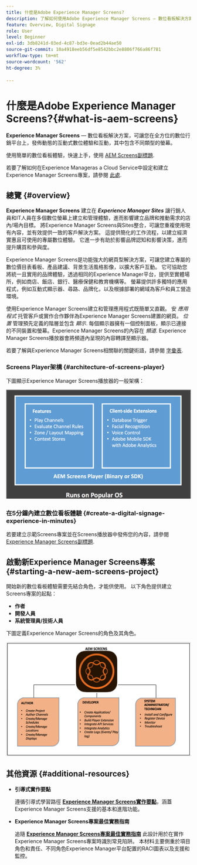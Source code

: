 ```yaml
---
title: 什麼是Adobe Experience Manager Screens?
description: 了解如何使用Adobe Experience Manager Screens — 數位看板解決方案，讓您在全方位的數位行銷平台上發佈動態的互動式數位體驗和互動，其中包含不同類型的螢幕。
feature: Overview, Digital Signage
role: User
level: Beginner
exl-id: 3db8241d-03ed-4c87-bd3e-0ead2b44ae50
source-git-commit: 10a4918eeb56df5e8542bbc2e8806f766a86f781
workflow-type: tm+mt
source-wordcount: '562'
ht-degree: 3%

---
```


# 什麼是Adobe Experience Manager Screens?{#what-is-aem-screens}

**Experience Manager Screens**  — 數位看板解決方案，可讓您在全方位的數位行銷平台上，發佈動態的互動式數位體驗和互動，其中包含不同類型的螢幕。

使用簡單的數位看板體驗，快速上手，使用 [AEM Screens副標題](kickstart-for-aem-screens.md).

若要了解如何在Experience Manageras a Cloud Service中設定和建立Experience Manager Screens專案，請參閱 [此處](https://experienceleague.adobe.com/docs/experience-manager-cloud-service/content/screens-as-cloud-service/home.html).

## 總覽 {#overview}

**Experience Manager Screens** 建立在 ***Experience Manager Sites*** 讓行銷人員和IT人員在多個數位螢幕上建立和管理體驗，進而影響建立品牌和推動需求的店內/場內目標。 將Experience Manager Screens與Sites整合，可讓您重複使用現有內容，並有效提供一致的客戶解決方案。 這提供簡化的工作流程，以建立經濟實惠且可使用的專屬數位體驗。 它進一步有助於影響品牌認知和影響決策，進而提升購買和參與度。

Experience Manager Screens是功能強大的網頁型解決方案，可讓您建立專屬的數位價目表看板、產品建議、背景生活風格影像，以擴大客戶互動。 它可協助您將統一且實用的品牌體驗，透過相同的Experience Manager平台，提供至實體場所，例如商店、飯店、銀行、醫療保健和教育機構等。 螢幕提供許多獨特的應用程式，例如互動式顯示器、尋路、品牌化，以及根據部署的網域為客戶和員工營造環境。

使用Experience Manager Screens建立和管理應用程式既簡單又直觀。 安 *應用程式* 托管客戶或實作合作夥伴為Experience Manager Screens建置的網頁。 *位置* 管理預先定義的階層並包含 *顯示*. 每個顯示器擁有一個控制面板，顯示已連接的不同裝置和螢幕。Experience Manager Screens的內容在 *頻道*. Experience Manager Screens播放器會將頻道內呈現的內容轉譯至顯示器。

若要了解與Experience Manager Screens相關聯的關鍵術語，請參閱 [字彙表](screens-glossary.md).

### Screens Player架構 {#architecture-of-screens-player}

下圖顯示Experience Manager Screens播放器的一般架構：

![chlimage_1-29](assets/chlimage_1-29.png)

### 在5分鐘內建立數位看板體驗 {#create-a-digital-signage-experience-in-minutes}

若要建立示範Screens專案並在Screens播放器中發佈您的內容，請參閱 [Experience Manager Screens副標題](kickstart-for-aem-screens.md).

## 啟動新Experience Manager Screens專案 {#starting-a-new-aem-screens-project}

開始新的數位看板體驗需要先結合角色，才能供使用。 以下角色提供建立Screens專案的起點：

* **作者**
* **開發人員**
* **系統管理員/技術人員**

下圖定義Experience Manager Screens的角色及其角色。

![chlimage_1-30](assets/chlimage_1-30.png)


## 其他資源 {#additional-resources}

* **引導式實作要點**

   遵循引導式學習路徑 **[Experience Manager Screens實作要點](https://experienceleague.adobe.com/?launch=AEM-7a)**，涵蓋Experience Manager Screens支援的基本和進階功能。

* **Experience Manager Screens專案最佳實務指南**

   追隨 **[Experience Manager Screens專案最佳實務指南](/help/using/about-guide.md)** 此設計用於在實作Experience Manager Screens專案時識別常見陷阱。 本材料主要側重於項目角色和責任、不同角色Experience Manager平台配置的RACI圖表以及支援和監控。

<!-- DEAD LINK * **New Adobe Customer Support Experience**

   Follow **[Customer One for Enterprise Help](https://docs.adobe.com/content/help/en/customer-one/using/home.htmlhome.html#)** to learn more about Admin Console Support tickets. -->
